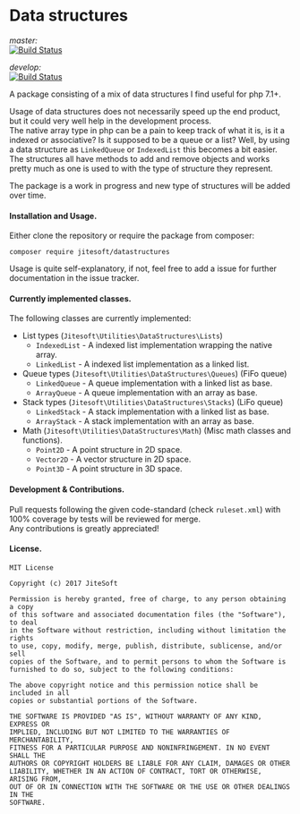 # Data structures 

_master:_  
[![Build Status](https://travis-ci.org/jitesoft/php-datastructures.svg?branch=master)](https://travis-ci.org/jitesoft/php-datastructures)  

_develop:_  
[![Build Status](https://travis-ci.org/jitesoft/php-datastructures.svg?branch=development)](https://travis-ci.org/jitesoft/php-datastructures)

A package consisting of a mix of data structures I find useful for php 7.1+.  

Usage of data structures does not necessarily speed up the end product, but it could very well help in the development process.  
The native array type in php can be a pain to keep track of what it is, is it a indexed or associative? Is it supposed to be a queue or a list?
Well, by using a data structure as `LinkedQueue` or `IndexedList` this becomes a bit easier.  
The structures all have methods to add and remove objects and works pretty much as one is used to with the type of structure they represent.
  
The package is a work in progress and new type of structures will be added over time.  

#### Installation and Usage.

Either clone the repository or require the package from composer:
```
composer require jitesoft/datastructures
```
Usage is quite self-explanatory, if not, feel free to add a issue for further documentation in the issue tracker.
  
#### Currently implemented classes.

The following classes are currently implemented:  

* List types (`Jitesoft\Utilities\DataStructures\Lists`)
  * `IndexedList` - A indexed list implementation wrapping the native array.
  * `LinkedList`  - A indexed list implementation as a linked list.
* Queue types (`Jitesoft\Utilities\DataStructures\Queues`) (FiFo queue)
  * `LinkedQueue` - A queue implementation with a linked list as base.
  * `ArrayQueue`  - A queue implementation with an array as base.
* Stack types (`Jitesoft\Utilities\DataStructures\Stacks`) (LiFo queue)
  * `LinkedStack` - A stack implementation with a linked list as base.
  * `ArrayStack`  - A stack implementation with an array as base.
* Math (`Jitesoft\Utilities\DataStructures\Math`) (Misc math classes and functions).
  * `Point2D`     - A point structure in 2D space.
  * `Vector2D`    - A vector structure in 2D space.
  * `Point3D`     - A point structure in 3D space.

#### Development & Contributions.

Pull requests following the given code-standard (check `ruleset.xml`) with 100% coverage by tests will be reviewed for merge.  
Any contributions is greatly appreciated!

#### License.

```text
MIT License

Copyright (c) 2017 JiteSoft

Permission is hereby granted, free of charge, to any person obtaining a copy
of this software and associated documentation files (the "Software"), to deal
in the Software without restriction, including without limitation the rights
to use, copy, modify, merge, publish, distribute, sublicense, and/or sell
copies of the Software, and to permit persons to whom the Software is
furnished to do so, subject to the following conditions:

The above copyright notice and this permission notice shall be included in all
copies or substantial portions of the Software.

THE SOFTWARE IS PROVIDED "AS IS", WITHOUT WARRANTY OF ANY KIND, EXPRESS OR
IMPLIED, INCLUDING BUT NOT LIMITED TO THE WARRANTIES OF MERCHANTABILITY,
FITNESS FOR A PARTICULAR PURPOSE AND NONINFRINGEMENT. IN NO EVENT SHALL THE
AUTHORS OR COPYRIGHT HOLDERS BE LIABLE FOR ANY CLAIM, DAMAGES OR OTHER
LIABILITY, WHETHER IN AN ACTION OF CONTRACT, TORT OR OTHERWISE, ARISING FROM,
OUT OF OR IN CONNECTION WITH THE SOFTWARE OR THE USE OR OTHER DEALINGS IN THE
SOFTWARE.
```
